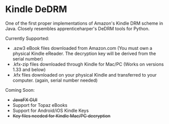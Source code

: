 # Kindle DeDRM
One of the first proper implementations of Amazon's Kindle DRM scheme in Java. Closely resembles apprenticeharper's DeDRM tools for Python.

Currently Supported:
- .azw3 eBook files downloaded from Amazon.com (You must own a physical Kindle eReader. The decryption key will be derived from the serial number)
- .kfx-zip files downloaded through Kindle for Mac/PC (Works on versions 1.33 and below)
- .kfx files downloaded on your physical Kindle and transferred to your computer. (again, serial number needed)

Coming Soon:
- ~~JavaFX GUI~~
- Support for Topaz eBooks
- Support for Android/iOS Kindle Keys
- ~~Key files needed for Kindle Mac/PC decryption~~
